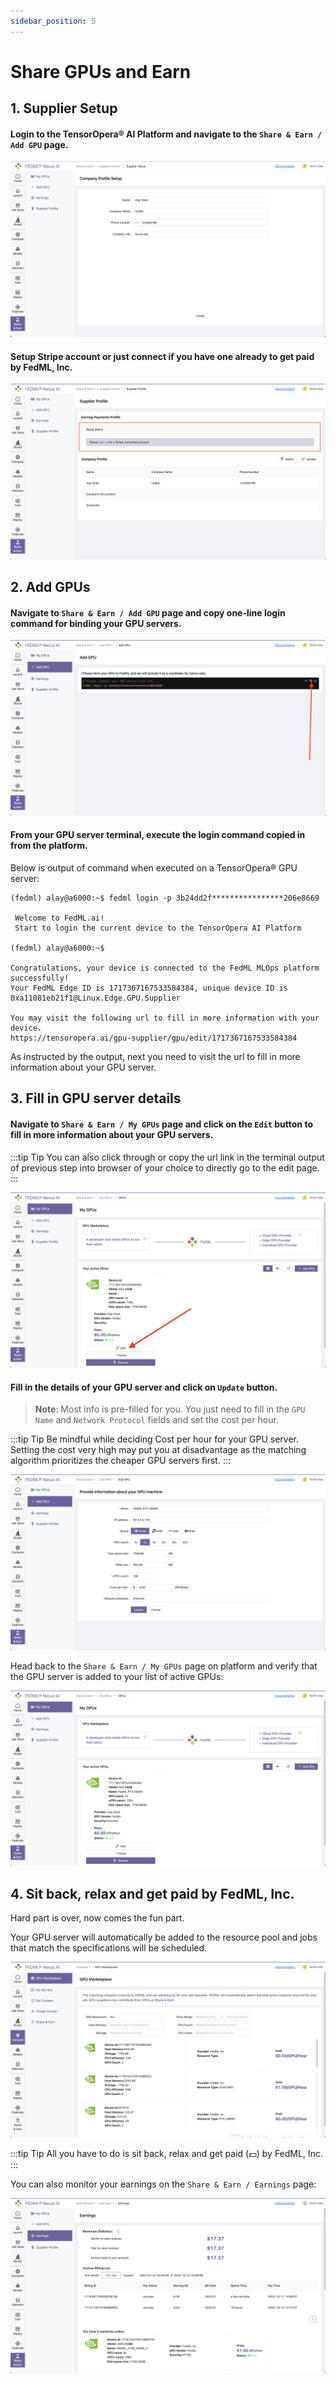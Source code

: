 ```yaml
---
sidebar_position: 5
---
```

# Share GPUs and Earn

## 1. Supplier Setup 

#### Login to the TensorOpera® AI Platform and navigate to the `Share & Earn / Add GPU` page.

![Supplier Setup](./../share-and-earn/static/image/supplier_setup.png)

#### Setup Stripe account or just connect if you have one already to get paid by FedML, Inc.

![Stripe Setup](./../share-and-earn/static/image/stripe_setup.png)


## 2. Add GPUs

#### Navigate to `Share & Earn / Add GPU` page and copy one-line login command for binding your GPU servers.

![Add GPU](./../share-and-earn/static/image/add_gpu.png)

#### From your GPU server terminal, execute the login command copied in from the platform.

Below is output of command when executed on a TensorOpera® GPU server:

```
(fedml) alay@a6000:~$ fedml login -p 3b24dd2f****************206e8669

 Welcome to FedML.ai!
 Start to login the current device to the TensorOpera AI Platform

(fedml) alay@a6000:~$

Congratulations, your device is connected to the FedML MLOps platform successfully!
Your FedML Edge ID is 1717367167533584384, unique device ID is 0xa11081eb21f1@Linux.Edge.GPU.Supplier

You may visit the following url to fill in more information with your device.
https://tensoropera.ai/gpu-supplier/gpu/edit/1717367167533584384
```

As instructed by the output, next you need to visit the url to fill in more information about your GPU server.


## 3. Fill in GPU server details


#### Navigate to `Share & Earn / My GPUs` page and click on the `Edit` button to fill in more information about your GPU servers.


:::tip Tip
You can also click through or copy the url link in the terminal output of previous step into browser of your choice to directly go to the edit page.
:::


![Edit GPU](./../share-and-earn/static/image/edit_gpu.png)

#### Fill in the details of your GPU server and click on `Update` button.

> **Note**: Most info is pre-filled for you. You just need to fill in the `GPU Name` and `Network Protocol` fields and set the cost per hour.

:::tip Tip
Be mindful while deciding Cost per hour for your GPU server. Setting the cost very high may put you at disadvantage as the matching algorithm prioritizes the cheaper GPU servers first.
:::

![Update GPU](./../share-and-earn/static/image/update_gpu.png)

Head back to the `Share & Earn / My GPUs` page on platform and verify that the GPU server is added to your list of active GPUs:

![My GPUs](./../share-and-earn/static/image/my_gpus.png)


## 4. Sit back, relax and get paid by FedML, Inc.

Hard part is over, now comes the fun part.

Your GPU server will automatically be added to the resource pool and jobs that match the specifications will be scheduled.

![GPU Marketplace](./../share-and-earn/static/image/gpu_marketplace.png)

:::tip Tip
All you have to do is sit back, relax and get paid (💵) by FedML, Inc.
:::

You can also monitor your earnings on the `Share & Earn / Earnings` page:

![Earnings](./../share-and-earn/static/image/earnings.png)












